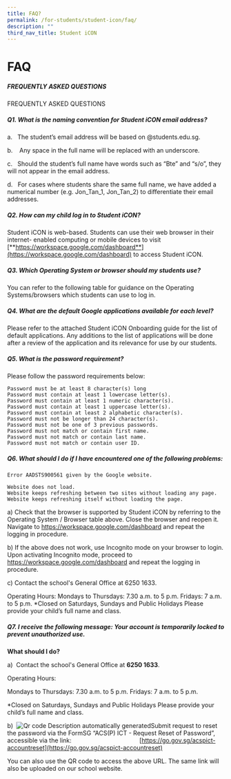 ```yaml
---
title: FAQ?
permalink: /for-students/student-icon/faq/
description: ""
third_nav_title: Student iCON
---
```

# **FAQ**

##### FREQUENTLY ASKED QUESTIONS
         
FREQUENTLY ASKED QUESTIONS

##### Q1. What is the naming convention for Student iCON email address?

a.&nbsp;&nbsp; The student’s email address will be based on @students.edu.sg.

b.&nbsp;&nbsp;&nbsp; Any space in the full name will be replaced with an underscore.

c.&nbsp;&nbsp; Should the student’s full name have words such as “Bte” and “s/o”, they will not appear in the email address.

d.&nbsp;&nbsp; For cases where students share the same full name, we have added a numerical number (e.g. Jon\_Tan\_1, Jon\_Tan\_2) to differentiate their email addresses.

##### Q2. How can my child log in to Student iCON?


Student iCON is web-based. Students can use their web browser in their internet- enabled computing or mobile devices to visit [**https://workspace.google.com/dashboard**](https://workspace.google.com/dashboard) to access Student iCON.

##### Q3. Which Operating System or browser should my students use?


You can refer to the following table for guidance on the Operating Systems/browsers which students can use to log in.

##### Q4. What are the default Google applications available for each level?


Please refer to the attached Student iCON Onboarding guide for the list of default applications. Any additions to the list of applications will be done after a review of the application and its relevance for use by our students.

##### Q5. What is the password requirement?

Please follow the password requirements below:

	Password must be at least 8 character(s) long
	Password must contain at least 1 lowercase letter(s).
	Password must contain at least 1 numeric character(s).
	Password must contain at least 1 uppercase letter(s).
	Password must contain at least 2 alphabetic character(s).
	Password must not be longer than 24 character(s).
	Password must not be one of 3 previous passwords.
 	Password must not match or contain first name.
	Password must not match or contain last name.
	Password must not match or contain user ID.


##### Q6. What should I do if I have encountered one of the following problems:
	
	Error AADSTS900561 given by the Google website.
	
	Website does not load.
	Website keeps refreshing between two sites without loading any page.
	Website keeps refreshing itself without loading the page.

a)	Check that the browser is supported by Student iCON by referring to the Operating System / Browser table above. Close the browser and reopen it. Navigate
to https://workspace.google.com/dashboard and repeat the logging in procedure.

b)	If the above does not work, use Incognito mode on your browser to login. Upon activating Incognito mode, proceed to https://workspace.google.com/dashboard and repeat the logging in procedure.

c)	Contact the school's General Office at 6250 1633.

Operating Hours:
Mondays to Thursdays: 7.30 a.m. to 5 p.m. Fridays: 7 a.m. to 5 p.m.
*Closed on Saturdays, Sundays and Public Holidays Please provide your child’s full name and class.


##### Q7. I receive the following message: Your account is temporarily locked to prevent unauthorized use.


**What should I do?**

a)&nbsp; Contact the school's General Office at **6250 1633**.

Operating Hours:

Mondays to Thursdays: 7.30 a.m. to 5 p.m. Fridays: 7 a.m. to 5 p.m.

\*Closed on Saturdays, Sundays and Public Holidays Please provide your child’s full name and class.

b)&nbsp; ![Qr code  Description automatically generated ](file:///C:/Users/S27193~1/AppData/Local/Temp/msohtmlclip1/01/clip_image002.jpg)Submit request to reset the password via the FormSG “ACS(P) ICT \- Request Reset of Password”, accessible via the link:&nbsp;&nbsp;&nbsp;&nbsp;&nbsp;&nbsp;&nbsp;&nbsp;&nbsp;&nbsp;&nbsp;&nbsp;&nbsp;&nbsp;&nbsp;&nbsp;&nbsp;&nbsp;&nbsp;&nbsp;&nbsp;&nbsp;&nbsp;&nbsp;&nbsp;&nbsp;&nbsp;&nbsp;&nbsp;&nbsp;&nbsp;&nbsp;&nbsp;&nbsp;&nbsp;&nbsp;&nbsp;&nbsp;&nbsp; [https://go.gov.sg/acspict-accountreset](https://go.gov.sg/acspict-accountreset)

You can also use the QR code to access the above URL. The same link will also be uploaded on our school website.